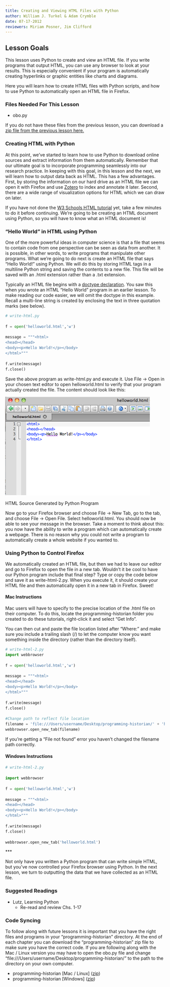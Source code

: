```yaml
---
title: Creating and Viewing HTML Files with Python
author: William J. Turkel & Adam Crymble
date: 07-17-2012
reviewers: Miriam Posner, Jim Clifford
---
```


Lesson Goals
------------

This lesson uses Python to create and view an HTML file. If you write
programs that output HTML, you can use any browser to look at your
results. This is especially convenient if your program is automatically
creating hyperlinks or graphic entities like charts and diagrams.

Here you will learn how to create HTML files with Python scripts, and
how to use Python to automatically open an HTML file in Firefox.

### Files Needed For This Lesson

-   obo.py

If you do not have these files from the previous lesson, you can
download a [zip file from the previous lesson here.][]

### Creating HTML with Python

At this point, we’ve started to learn how to use Python to download
online sources and extract information from them automatically. Remember
that our ultimate goal is to incorporate programming seamlessly into our
research practice. In keeping with this goal, in this lesson and the
next, we will learn how to output data back as HTML. This has a few
advantages. First, by storing the information on our hard drive as an
HTML file we can open it with Firefox and use [Zotero][] to index and
annotate it later. Second, there are a wide range of visualization
options for HTML which we can draw on later.

If you have not done the [W3 Schools HTML tutorial][] yet, take a few
minutes to do it before continuing. We’re going to be creating an HTML
document using Python, so you will have to know what an HTML document
is!

### “Hello World” in HTML using Python

One of the more powerful ideas in computer science is that a file that
seems to contain code from one perspective can be seen as data from
another. It is possible, in other words, to write programs that
manipulate other programs. What we’re going to do next is create an HTML
file that says “Hello World!” using Python. We will do this by storing
HTML tags in a multiline Python string and saving the contents to a new
file. This file will be saved with an .html extension rather than a .txt
extension.

Typically an HTML file begins with a [doctype declaration][]. You saw
this when you wrote an HTML “Hello World” program in an earlier lesson.
To make reading our code easier, we will omit the doctype in this
example. Recall a multi-line string is created by enclosing the text in
three quotation marks (see below).

``` python
# write-html.py

f = open('helloworld.html','w')

message = """<html>
<head></head>
<body><p>Hello World!</p></body>
</html>"""

f.write(message)
f.close()
```

Save the above program as write-html.py and execute it. Use File -\>
Open in your chosen text editor to open helloworld.html to verify that
your program actually created the file. The content should look like
this:

![HTML generated by Python][]

HTML Source Generated by Python Program

Now go to your Firefox browser and choose File -\> New Tab, go to the
tab, and choose File -\> Open File. Select helloworld.html. You should
now be able to see your message in the browser. Take a moment to think
about this: you now have the ability to write a program which can
automatically create a webpage. There is no reason why you could not
write a program to automatically create a whole website if you wanted
to.

### Using Python to Control Firefox

We automatically created an HTML file, but then we had to leave our
editor and go to Firefox to open the file in a new tab. Wouldn’t it be
cool to have our Python program include that final step? Type or copy
the code below and save it as write-html-2.py. When you execute it, it
should create your HTML file and then automatically open it in a new tab
in Firefox. Sweet!

#### Mac Instructions

Mac users will have to specify to the precise location of the .html file
on their computer. To do this, locate the programming-historian folder
you created to do these tutorials, right-click it and select “Get Info”.

You can then cut and paste the file location listed after “Where:” and
make sure you include a trailing slash (/) to let the computer know you
want something inside the directory (rather than the directory itself).

``` python
# write-html-2.py
import webbrowser

f = open('helloworld.html','w')

message = """<html>
<head></head>
<body><p>Hello World!</p></body>
</html>"""

f.write(message)
f.close()

#Change path to reflect file location
filename = 'file:///Users/username/Desktop/programming-historian/' + 'helloworld.html'
webbrowser.open_new_tab(filename)
```

If you’re getting a “File not found” error you haven’t changed the
filename path correctly.

#### Windows Instructions

``` python
# write-html-2.py

import webbrowser

f = open('helloworld.html','w')

message = """<html>
<head></head>
<body><p>Hello World!</p></body>
</html>"""

f.write(message)
f.close()

webbrowser.open_new_tab('helloworld.html')
```

\*\*\*

Not only have you written a Python program that can write simple HTML,
but you’ve now controlled your Firefox browser using Python. In the next
lesson, we turn to outputting the data that we have collected as an HTML
file.

### Suggested Readings

-   Lutz, Learning Python
    -   Re-read and review Chs. 1-17

### Code Syncing

To follow along with future lessons it is important that you have the
right files and programs in your “programming-historian” directory. At
the end of each chapter you can download the “programming-historian” zip
file to make sure you have the correct code. If you are following along
with the Mac / Linux version you may have to open the obo.py file and
change “file:///Users/username/Desktop/programming-historian/” to the
path to the directory on your own computer.

-   programming-historian [Mac / Linux] ([zip][])
-   programming-historian [Windows] ([zip][1])

  [zip file from the previous lesson here.]: /lessons/counting-frequencies#codesync
  [Zotero]: http://zotero.org
  [W3 Schools HTML tutorial]: http://www.w3schools.com/html/default.asp
  [doctype declaration]: http://www.w3schools.com/tags/tag_doctype.asp
  [HTML generated by Python]: ../images/hello-world-html.png
    "hello-world-html"
  [zip]: ../images/programming-historian-mac-linux.zip
  [1]: ../images/programming-historian-windows.zip
